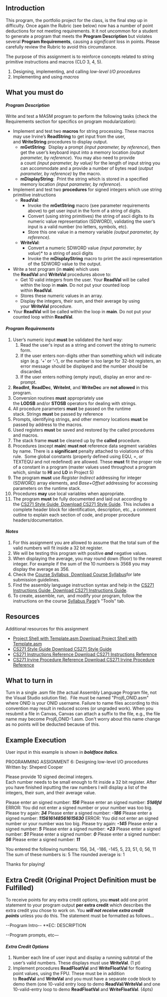 ## Introduction
This program, the portfolio project for the class, is the final step up in difficulty. Once again the Rubric (see below) now has a number of point deductions for not meeting requirements. It it not uncommon for a student to generate a program that meets the **Program Description** but violates several **Program Requirements**, causing a *significant* loss in points. Please carefully review the Rubric to avoid this circumstance.

The purpose of this assignment is to reinforce concepts related to string primitive instructions and macros (CLO 3, 4, 5).

1. Designing, implementing, and calling *low-level I/O procedures*
1. Implementing and using *macros*
## What you must do
#### *Program Description*
Write and test a MASM program to perform the following tasks (check the Requirements section for specifics on program modularization):

- Implement and test two **macros** for string processing. These macros may use Irvine’s **ReadString** to get input from the user, and **WriteString** procedures to display output.
  - **mGetString**:  Display a prompt *(input parameter, by reference*), then get the user’s keyboard input into a memory location *(output parameter, by reference*). You may also need to provide a count *(input parameter, by value)* for the length of input string you can accommodate and a provide a number of bytes read (*output parameter, by reference)* by the macro.
  - **mDisplayString**:  Print the string which is stored in a specified memory location *(input parameter, by reference*).
- Implement and test two **procedures** for signed integers which use string primitive instructions
  - **ReadVal**: 
    - Invoke the **mGetString** macro (see parameter requirements above) to get user input in the form of a string of digits.
    - Convert (using string primitives) the string of ascii digits to its numeric value representation (SDWORD), validating the user’s input is a valid number (no letters, symbols, etc).
    - Store this one value in a memory variable *(output parameter, by reference).* 
  - **WriteVal**: 
    - Convert a numeric SDWORD value *(input parameter, by value*)* to a string of ascii digits
    - Invoke the **mDisplayString** macro to print the ascii representation of the SDWORD value to the output.
- Write a test program (in **main**) which uses the **ReadVal** and **WriteVal** procedures above to:
  - Get 10 valid integers from the user. Your **ReadVal** will be called within the loop in **main**. Do not put your counted loop within **ReadVal**.
  - Stores these numeric values in an array.
  - Display the integers, their sum, and their average by using your **WriteVal** procedure.
- Your **ReadVal** will be called within the loop in **main**. Do not put your counted loop within **ReadVal**.
#### *Program Requirements*
1. User’s numeric input **must** be validated the hard way:
   1. Read the user's input as a string and convert the string to numeric form.
   1. If the user enters non-digits other than something which will indicate sign (e.g. ‘+’ or ‘-‘), or the number is too large for 32-bit registers, an error message should be displayed and the number should be discarded.
   1. If the user enters nothing (empty input), display an error and re-prompt.
1. **ReadInt**, **ReadDec**, **WriteInt**, and **WriteDec** are **not allowed** in this program.
1. Conversion routines **must** appropriately use the **LODSB** and/or **STOSB** operators for dealing with strings.
1. All procedure parameters **must** be passed on the runtime stack. Strings **must** be passed by reference
1. Prompts, identifying strings, and other memory locations **must** be passed by address to the macros.
1. Used registers **must** be saved and restored by the called procedures and macros.
1. The stack frame **must** be cleaned up by the **called** procedure.
1. Procedures (except **main**) **must not** reference data segment variables by name. There is a **significant** penalty attached to violations of this rule.  Some global constants (properly defined using EQU, =, or TEXTEQU and not redefined) are allowed. These **must** fit the proper role of a constant in a program (master values used throughout a program which, similar to **HI** and **LO** in Project 5)
1. The program **must** use *Register Indirect* addressing for integer (SDWORD) array elements, and *Base+Offset* addressing for accessing parameters on the runtime stack.
1. Procedures **may** use local variables when appropriate.
1. The program **must** be fully documented and laid out according to the [CS271 Style Guide](https://canvas.oregonstate.edu/courses/1810861/files/85561736/download?wrap=1 "CS271 Style Guide.pdf")[  Download CS271 Style Guide](https://canvas.oregonstate.edu/courses/1810861/files/85561736/download?download_frd=1). This includes a complete header block for identification, description, etc., a comment outline to explain each section of code, and proper procedure headers/documentation.
#### *Notes*
1. For this assignment you are allowed to assume that the total sum of the valid numbers will fit inside a 32 bit register.
1. We will be testing this program with positive ***and*** negative values.
1. When displaying the average, you may round down (floor) to the nearest integer. For example if the sum of the 10 numbers is 3568 you may display the average as 356.
1. Check the [Course Syllabus](https://canvas.oregonstate.edu/courses/1810861/files/85708476/download?wrap=1 "CS271 Syllabus.pdf")[  Download Course Syllabus](https://canvas.oregonstate.edu/courses/1810861/files/85708476/download?download_frd=1)for late submission guidelines.
1. Find the assembly language instruction syntax and help in the [CS271 Instructions Guide](https://canvas.oregonstate.edu/courses/1810861/files/85562428/download?wrap=1 "CS271 Instructions Guide.pdf")[  Download CS271 Instructions Guide](https://canvas.oregonstate.edu/courses/1810861/files/85562428/download?download_frd=1).
1. To create, assemble, run,  and modify your program, follow the instructions on the course [Syllabus Page](https://canvas.oregonstate.edu/courses/1810861/assignments/syllabus "Syllabus")’s "Tools" tab.
## Resources
Additional resources for this assignment

- [Project Shell with Template.asm](https://canvas.oregonstate.edu/courses/1810861/files/85561500/download?wrap=1 "Project0.zip")[ Download Project Shell with Template.asm](https://canvas.oregonstate.edu/courses/1810861/files/85561500/download?download_frd=1)
- [CS271 Style Guide](https://canvas.oregonstate.edu/courses/1810861/files/85561736/download?wrap=1 "CS271 Style Guide.pdf")[ Download CS271 Style Guide](https://canvas.oregonstate.edu/courses/1810861/files/85561736/download?download_frd=1)
- [CS271 Instructions Reference](https://canvas.oregonstate.edu/courses/1810861/files/85562428/download?wrap=1 "CS271 Instructions Guide.pdf")[ Download CS271 Instructions Reference](https://canvas.oregonstate.edu/courses/1810861/files/85562428/download?download_frd=1)
- [CS271 Irvine Procedure Reference](https://canvas.oregonstate.edu/courses/1810861/files/87258362/download?wrap=1 "CS271 Irvine Procedure Reference.pdf")[ Download CS271 Irvine Procedure Reference](https://canvas.oregonstate.edu/courses/1810861/files/87258362/download?download_frd=1)
## What to turn in
Turn in a single .asm file (the actual Assembly Language Program file, not the Visual Studio solution file).  File must be named "Proj6\_ONID.asm" where ONID is your ONID username. Failure to name files according to this convention may result in reduced scores (or ungraded work). When you resubmit a file in Canvas, Canvas can attach a suffix to the file, e.g., the file name may become Proj6\_ONID-1.asm. Don't worry about this name change as no points will be deducted because of this.
## Example Execution
User input in this example is shown in ***boldface italics***.

PROGRAMMING ASSIGNMENT 6: Designing low-level I/O procedures 
Written by: Sheperd Cooper 

Please provide 10 signed decimal integers.  
Each number needs to be small enough to fit inside a 32 bit register. After you have finished inputting the raw numbers I will display a list of the integers, their sum, and their average value. 

Please enter an signed number: ***156*** 
Please enter an signed number: ***51d6fd*** 
ERROR: You did not enter a signed number or your number was too big. 
Please try again: ***34*** 
Please enter a signed number: ***-186*** 
Please enter a signed number: ***115616148561615630*** 
ERROR: You did not enter an signed number or your number was too big. 
Please try again: ***-145***
Please enter a signed number: ***5*** 
Please enter a signed number: ***+23*** 
Please enter a signed number: ***51*** 
Please enter a signed number: ***0*** 
Please enter a signed number: ***56*** 
Please enter a signed number: ***11*** 

You entered the following numbers: 
156, 34, -186, -145, 5, 23, 51, 0, 56, 11 
The sum of these numbers is: 5 
The rounded average is: 1 

Thanks for playing! 
## Extra Credit (Original Project Definition must be Fulfilled)
To receive points for any extra credit options, you **must** add one print statement to your program output **per extra credit** which describes the extra credit you chose to work on. You ***will not receive extra credit points*** unless you do this. The statement must be formatted as follows...

--Program Intro--
\*\*EC: DESCRIPTION

--Program prompts, etc—
#### *Extra Credit Options*
1. Number each line of user input and display a running subtotal of the user’s valid numbers. These displays must use **WriteVal**. (1 pt)
1. Implement procedures **ReadFloatVal** and **WriteFloatVal** for floating point values, using the FPU. These must be in addition to **ReadVal** and **WriteVal** and you must have a separate code block to demo them (one 10-valid entry loop to demo **ReadVal**/**WriteVal** and one 10-valid-entry loop to demo **ReadFloatVal** and **WriteFloatVal**. (4pts)

